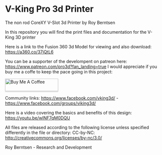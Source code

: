 # V-King Pro 3d Printer
The non rod CoreXY V-Slot 3d Printer by Roy Berntsen

In this repository you will find the print files and documentation for the V-King 3D printer

Here is a link to the Fusion 360 3d Model for viewing and also download: https://a360.co/37jQtL6

You can be a supporter of the develompent on patreon here: https://www.patreon.com/pro3d?fan_landing=true 
I would appreciate if you buy me a coffe to keep the pace going in this project:

<a href="https://www.buymeacoffee.com/pro3d" target="_blank"><img src="https://www.buymeacoffee.com/assets/img/custom_images/yellow_img.png" alt="Buy Me A Coffee" style="height: 41px !important;width: 174px !important;box-shadow: 0px 3px 2px 0px rgba(190, 190, 190, 0.5) !important;-webkit-box-shadow: 0px 3px 2px 0px rgba(190, 190, 190, 0.5) !important;" ></a>

Community links: https://www.facebook.com/vking3d/ - https://www.facebook.com/groups/viking3d/

Here is a video covering the basics and benefits of this design: https://youtu.be/wINF7qM0DQU

All files are released according to the following license unless specified differently in the file or directory:
CC-by-NC: http://creativecommons.org/licenses/by-nc/3.0/

Roy Berntsen - Research and Development
